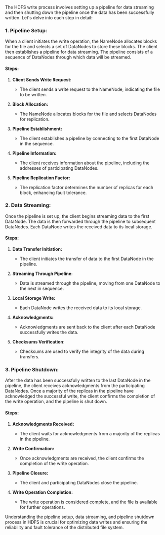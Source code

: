 The HDFS write process involves setting up a pipeline for data streaming and then shutting down the pipeline once the data has been successfully written. Let's delve into each step in detail:

### 1. Pipeline Setup:

When a client initiates the write operation, the NameNode allocates blocks for the file and selects a set of DataNodes to store these blocks. The client then establishes a pipeline for data streaming. The pipeline consists of a sequence of DataNodes through which data will be streamed.

#### Steps:

1. **Client Sends Write Request:**
   - The client sends a write request to the NameNode, indicating the file to be written.

2. **Block Allocation:**
   - The NameNode allocates blocks for the file and selects DataNodes for replication.

3. **Pipeline Establishment:**
   - The client establishes a pipeline by connecting to the first DataNode in the sequence.

4. **Pipeline Information:**
   - The client receives information about the pipeline, including the addresses of participating DataNodes.

5. **Pipeline Replication Factor:**
   - The replication factor determines the number of replicas for each block, enhancing fault tolerance.

### 2. Data Streaming:

Once the pipeline is set up, the client begins streaming data to the first DataNode. The data is then forwarded through the pipeline to subsequent DataNodes. Each DataNode writes the received data to its local storage.

#### Steps:

1. **Data Transfer Initiation:**
   - The client initiates the transfer of data to the first DataNode in the pipeline.

2. **Streaming Through Pipeline:**
   - Data is streamed through the pipeline, moving from one DataNode to the next in sequence.

3. **Local Storage Write:**
   - Each DataNode writes the received data to its local storage.

4. **Acknowledgments:**
   - Acknowledgments are sent back to the client after each DataNode successfully writes the data.

5. **Checksums Verification:**
   - Checksums are used to verify the integrity of the data during transfers.

### 3. Pipeline Shutdown:

After the data has been successfully written to the last DataNode in the pipeline, the client receives acknowledgments from the participating DataNodes. Once a majority of the replicas in the pipeline have acknowledged the successful write, the client confirms the completion of the write operation, and the pipeline is shut down.

#### Steps:

1. **Acknowledgments Received:**
   - The client waits for acknowledgments from a majority of the replicas in the pipeline.

2. **Write Confirmation:**
   - Once acknowledgments are received, the client confirms the completion of the write operation.

3. **Pipeline Closure:**
   - The client and participating DataNodes close the pipeline.

4. **Write Operation Completion:**
   - The write operation is considered complete, and the file is available for further operations.

Understanding the pipeline setup, data streaming, and pipeline shutdown process in HDFS is crucial for optimizing data writes and ensuring the reliability and fault tolerance of the distributed file system.
